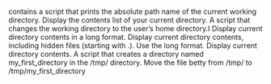 contains a script that prints the absolute path name of the current working directory.
Display the contents list of your current directory.
A script that changes the working directory to the user’s home directory.I
Display current directory contents in a long format.
Display current directory contents, including hidden files (starting with .). Use the long format.
Display current directory contents.
A script that creates a directory named my_first_directory in the /tmp/ directory.
Move the file betty from /tmp/ to /tmp/my_first_directory
